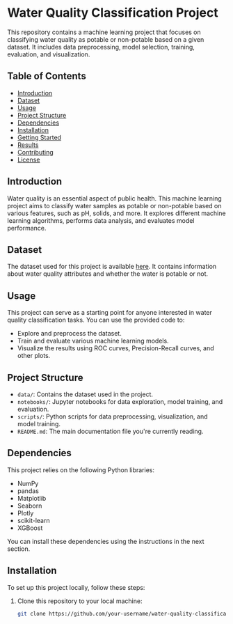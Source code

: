# Water Quality Classification Project

This repository contains a machine learning project that focuses on classifying water quality as potable or non-potable based on a given dataset. It includes data preprocessing, model selection, training, evaluation, and visualization.

## Table of Contents

- [Introduction](#introduction)
- [Dataset](#dataset)
- [Usage](#usage)
- [Project Structure](#project-structure)
- [Dependencies](#dependencies)
- [Installation](#installation)
- [Getting Started](#getting-started)
- [Results](#results)
- [Contributing](#contributing)
- [License](#license)

## Introduction

Water quality is an essential aspect of public health. This machine learning project aims to classify water samples as potable or non-potable based on various features, such as pH, solids, and more. It explores different machine learning algorithms, performs data analysis, and evaluates model performance.

## Dataset

The dataset used for this project is available [here](/kaggle/input/water-quality-and-potability/water_potability.csv). It contains information about water quality attributes and whether the water is potable or not.

## Usage

This project can serve as a starting point for anyone interested in water quality classification tasks. You can use the provided code to:

- Explore and preprocess the dataset.
- Train and evaluate various machine learning models.
- Visualize the results using ROC curves, Precision-Recall curves, and other plots.

## Project Structure

- `data/`: Contains the dataset used in the project.
- `notebooks/`: Jupyter notebooks for data exploration, model training, and evaluation.
- `scripts/`: Python scripts for data preprocessing, visualization, and model training.
- `README.md`: The main documentation file you're currently reading.

## Dependencies

This project relies on the following Python libraries:

- NumPy
- pandas
- Matplotlib
- Seaborn
- Plotly
- scikit-learn
- XGBoost

You can install these dependencies using the instructions in the next section.

## Installation

To set up this project locally, follow these steps:

1. Clone this repository to your local machine:

   ```bash
   git clone https://github.com/your-username/water-quality-classification.git
